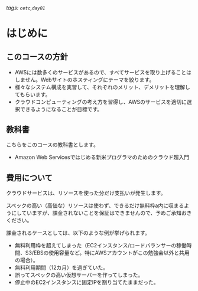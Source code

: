 ###### tags: `cetc`,`day01`
# はじめに

## このコースの方針
- AWSには数多くのサービスがあるので、すべてサービスを取り上げることはしません。Webサイトのホスティングにテーマを絞ります。
- 様々なシステム構成を実習して、それぞれのメリット、デメリットを理解してもらいます。
- クラウドコンピューティングの考え方を習得し、AWSのサービスを適切に選択できるようになることが目標です。

## 教科書
こちらをこのコースの教科書とします。
- Amazon Web Servicesではじめる新米プログラマのためのクラウド超入門

## 費用について
クラウドサービスは、リソースを使った分だけ支払いが発生します。

スペックの高い（高価な）リソースは使わず、できるだけ無料枠a内に収まるようにしていますが、課金されないことを保証はできませんので、予めご承知おきください。

課金されるケースとしては、以下のような例が挙げられます。
- 無料利用枠を超えてしまった（EC2インスタンス/ロードバランサーの稼働時間、S3/EBSの使用容量など。特にAWSアカウントがこの勉強会以外と共用の場合）。
- 無料利用期間（12カ月）を過ぎていた。
- 誤ってスペックの高い仮想サーバーを作ってしまった。
- 停止中のEC2インスタンスに固定IPを割り当てたままだった。
